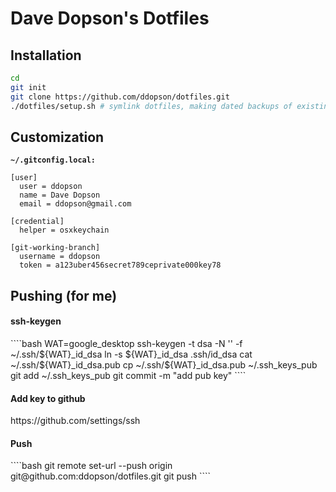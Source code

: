 Dave Dopson's Dotfiles
==========

Installation
----------
````bash
cd
git init
git clone https://github.com/ddopson/dotfiles.git
./dotfiles/setup.sh # symlink dotfiles, making dated backups of existing versions
````

Customization
----------

**`~/.gitconfig.local:`**
````
[user]
  user = ddopson
  name = Dave Dopson
  email = ddopson@gmail.com

[credential]
  helper = osxkeychain

[git-working-branch]
  username = ddopson
  token = a123uber456secret789ceprivate000key78
````

Pushing (for me)
----------
<h4> ssh-keygen </h4>
````bash
WAT=google_desktop
ssh-keygen -t dsa -N '' -f ~/.ssh/${WAT}_id_dsa
ln -s ${WAT}_id_dsa .ssh/id_dsa
cat ~/.ssh/${WAT}_id_dsa.pub
cp ~/.ssh/${WAT}_id_dsa.pub ~/.ssh_keys_pub
git add ~/.ssh_keys_pub
git commit -m "add pub key"
````

<h4> Add key to github </h4>
https://github.com/settings/ssh

<h4> Push </h4>
````bash
git remote set-url --push origin git@github.com:ddopson/dotfiles.git
git push
````
